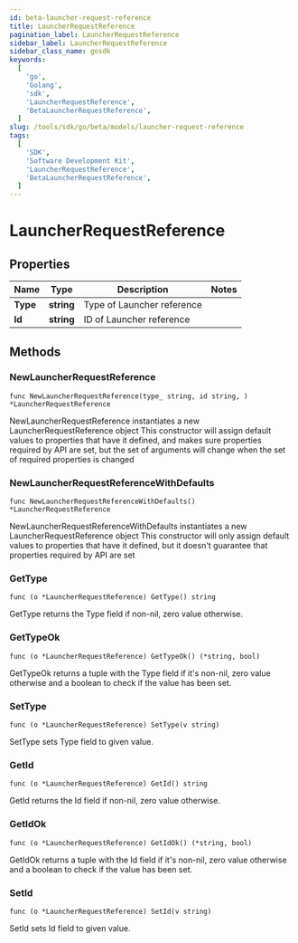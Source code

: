 ```yaml
---
id: beta-launcher-request-reference
title: LauncherRequestReference
pagination_label: LauncherRequestReference
sidebar_label: LauncherRequestReference
sidebar_class_name: gosdk
keywords:
  [
    'go',
    'Golang',
    'sdk',
    'LauncherRequestReference',
    'BetaLauncherRequestReference',
  ]
slug: /tools/sdk/go/beta/models/launcher-request-reference
tags:
  [
    'SDK',
    'Software Development Kit',
    'LauncherRequestReference',
    'BetaLauncherRequestReference',
  ]
---
```


# LauncherRequestReference

## Properties

| Name     | Type       | Description                | Notes |
| -------- | ---------- | -------------------------- | ----- |
| **Type** | **string** | Type of Launcher reference |
| **Id**   | **string** | ID of Launcher reference   |

## Methods

### NewLauncherRequestReference

`func NewLauncherRequestReference(type_ string, id string, ) *LauncherRequestReference`

NewLauncherRequestReference instantiates a new LauncherRequestReference object This constructor will assign default values to properties that have it defined, and makes sure properties required by API are set, but the set of arguments will change when the set of required properties is changed

### NewLauncherRequestReferenceWithDefaults

`func NewLauncherRequestReferenceWithDefaults() *LauncherRequestReference`

NewLauncherRequestReferenceWithDefaults instantiates a new LauncherRequestReference object This constructor will only assign default values to properties that have it defined, but it doesn't guarantee that properties required by API are set

### GetType

`func (o *LauncherRequestReference) GetType() string`

GetType returns the Type field if non-nil, zero value otherwise.

### GetTypeOk

`func (o *LauncherRequestReference) GetTypeOk() (*string, bool)`

GetTypeOk returns a tuple with the Type field if it's non-nil, zero value otherwise and a boolean to check if the value has been set.

### SetType

`func (o *LauncherRequestReference) SetType(v string)`

SetType sets Type field to given value.

### GetId

`func (o *LauncherRequestReference) GetId() string`

GetId returns the Id field if non-nil, zero value otherwise.

### GetIdOk

`func (o *LauncherRequestReference) GetIdOk() (*string, bool)`

GetIdOk returns a tuple with the Id field if it's non-nil, zero value otherwise and a boolean to check if the value has been set.

### SetId

`func (o *LauncherRequestReference) SetId(v string)`

SetId sets Id field to given value.
